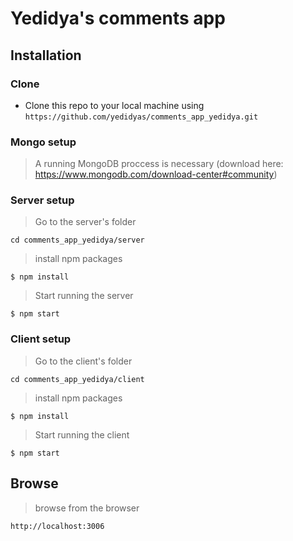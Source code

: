 # Yedidya's comments app
## Installation

### Clone

- Clone this repo to your local machine using `https://github.com/yedidyas/comments_app_yedidya.git`

### Mongo setup
> A running MongoDB proccess is necessary (download here: https://www.mongodb.com/download-center#community)

### Server setup
> Go to the server's folder
```shell
cd comments_app_yedidya/server
```
> install npm packages

```shell
$ npm install
```

> Start running the server
```shell
$ npm start
```

### Client setup
> Go to the client's folder
```shell
cd comments_app_yedidya/client
```
> install npm packages

```shell
$ npm install
```

> Start running the client
```shell
$ npm start
```

## Browse

> browse from the browser

```shell
http://localhost:3006
```



